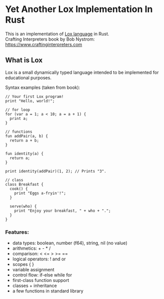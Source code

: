 # Yet Another Lox Implementation In Rust

This is an implementation of [Lox language](https://github.com/munificent/craftinginterpreters) in Rust.  
Crafting Interpreters book by Bob Nystrom: https://www.craftinginterpreters.com

## What is Lox
Lox is a small dynamically typed language intended to be implemented for educational purposes.

Syntax examples (taken from book):
```lox
// Your first Lox program!
print "Hello, world!";

// for loop
for (var a = 1; a < 10; a = a + 1) {
  print a;
}

// functions
fun addPair(a, b) {
  return a + b;
}

fun identity(a) {
  return a;
}

print identity(addPair)(1, 2); // Prints "3".

// class
class Breakfast {
  cook() {
    print "Eggs a-fryin'!";
  }

  serve(who) {
    print "Enjoy your breakfast, " + who + ".";
  }
}
```

### Features:
- data types: boolean, number (f64), string, nil (no value)
- arithmetics: + - * /
- comparison: < <= > >= ==
- logical operators: ! and or
- scopes { }
- variable assignment
- control flow: if-else while for
- first-class function support
- classes + inheritance
- a few functions in standard library
